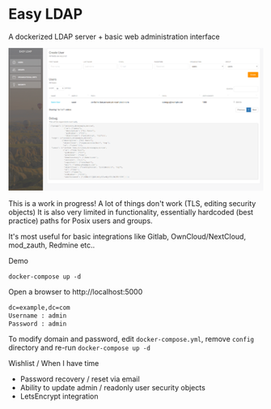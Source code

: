 # Easy LDAP

A dockerized LDAP server + basic web administration interface

![Easy LDAP](/screenshot.png?raw=true "Easy LDAP")

This is a work in progress! A lot of things don't work (TLS, editing security objects)
It is also very limited in functionality, essentially hardcoded (best practice) paths for Posix users and groups.

It's most useful for basic integrations like Gitlab, OwnCloud/NextCloud, mod_zauth, Redmine etc..

Demo

	docker-compose up -d

Open a browser to http://localhost:5000

	dc=example,dc=com
	Username : admin
	Password : admin

To modify domain and password, edit `docker-compose.yml`, remove `config` directory and re-run `docker-compose up -d`

Wishlist / When I have time

* Password recovery / reset via email
* Ability to update admin / readonly user security objects
* LetsEncrypt integration
